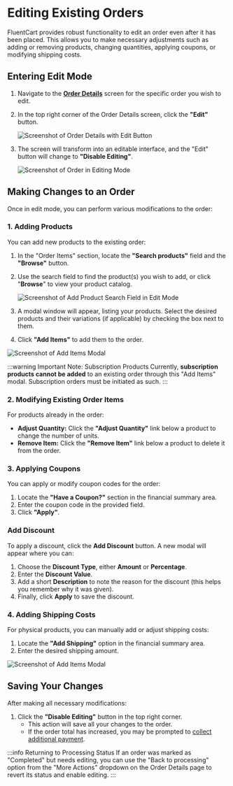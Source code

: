  # Editing Existing Orders

FluentCart provides robust functionality to edit an order even after it has been placed. This allows you to make necessary adjustments such as adding or removing products, changing quantities, applying coupons, or modifying shipping costs.

## Entering Edit Mode

1.  Navigate to the **[Order Details](/guide/store-management/orders-management/order-details-overview)** screen for the specific order you wish to edit.
2.  In the top right corner of the Order Details screen, click the **"Edit"** button.

    ![Screenshot of Order Details with Edit Button](/images/store-management/editing-existing-orders/order-details-edit-button.png)

3.  The screen will transform into an editable interface, and the "Edit" button will change to **"Disable Editing"**.

    ![Screenshot of Order in Editing Mode](/images/store-management/editing-existing-orders/order-editing-mode.png)

## Making Changes to an Order

Once in edit mode, you can perform various modifications to the order:

### 1. Adding Products

You can add new products to the existing order:

1.  In the "Order Items" section, locate the **"Search products"** field and the **"Browse"** button.
2.  Use the search field to find the product(s) you wish to add, or click "**Browse**" to view your product catalog.

    ![Screenshot of Add Product Search Field in Edit Mode](/images/store-management/editing-existing-orders/add-product-search-edit-mode.png)

3.  A modal window will appear, listing your products. Select the desired products and their variations (if applicable) by checking the box next to them.
5.  Click **"Add Items"** to add them to the order.

 ![Screenshot of Add Items Modal](/images/store-management/editing-existing-orders/add-items-modal.png)

:::warning Important Note: Subscription Products
Currently, **subscription products cannot be added** to an existing order through this "Add Items" modal. Subscription orders must be initiated as such.
:::

### 2. Modifying Existing Order Items

For products already in the order:

* **Adjust Quantity:** Click the **"Adjust Quantity"** link below a product to change the number of units.
* **Remove Item:** Click the **"Remove Item"** link below a product to delete it from the order.

### 3. Applying Coupons

You can apply or modify coupon codes for the order:

1.  Locate the **"Have a Coupon?"** section in the financial summary area.
2.  Enter the coupon code in the provided field.
3.  Click **"Apply"**.

### Add Discount

To apply a discount, click the **Add Discount** button. A new modal will appear where you can:

1. Choose the **Discount Type**, either **Amount** or **Percentage**.
2. Enter the **Discount Value**.
3. Add a short **Description** to note the reason for the discount (this helps you remember why it was given).
4. Finally, click **Apply** to save the discount.

### 4. Adding Shipping Costs

For physical products, you can manually add or adjust shipping costs:

1.  Locate the **"Add Shipping"** option in the financial summary area.
2.  Enter the desired shipping amount.

 ![Screenshot of Add Items Modal](/images/store-management/editing-existing-orders/update-order.png)

## Saving Your Changes

After making all necessary modifications:

1.  Click the **"Disable Editing"** button in the top right corner.
    * This action will save all your changes to the order.
    * If the order total has increased, you may be prompted to [collect additional payment](/guide/store-management/orders-management/collecting-payments-modified-orders).

:::info Returning to Processing Status
If an order was marked as "Completed" but needs editing, you can use the "Back to processing" option from the "More Actions" dropdown on the Order Details page to revert its status and enable editing.
:::
